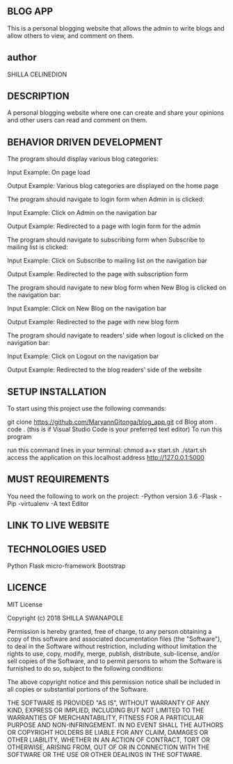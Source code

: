 ## BLOG APP

This is a personal blogging website that allows the admin to write blogs and allow others to view, and comment on them.

## author

SHILLA CELINEDION

## DESCRIPTION

A personal blogging website where one can create and share your opinions and other users can read and comment on them.

## BEHAVIOR DRIVEN DEVELOPMENT

The program should display various blog categories:

Input Example: On page load

Output Example: Various blog categories are displayed on the home page

The program should navigate to login form when Admin in is clicked:

Input Example: Click on Admin on the navigation bar

Output Example: Redirected to a page with login form for the admin

The program should navigate to subscribing form when Subscribe to mailing list is clicked:

Input Example: Click on Subscribe to mailing list on the navigation bar

Output Example: Redirected to the page with subscription form

The program should navigate to new blog form when New Blog is clicked on the navigation bar:

Input Example: Click on New Blog on the navigation bar

Output Example: Redirected to the page with new blog form

The program should navigate to readers' side when logout is clicked on the navigation bar:

Input Example: Click on Logout on the navigation bar

Output Example: Redirected to the blog readers' side of the website

## SETUP INSTALLATION

To start using this project use the following commands:

git clone https://github.com/MaryannGitonga/blog_app.git
cd Blog
atom .
code . (this is if Visual Studio Code is your preferred text editor)
To run this program

run this command lines in your terminal:
chmod a+x start.sh
./start.sh
access the application on this localhost address http://127.0.0.1:5000

## MUST REQUIREMENTS

 You need the following to work on the project: -Python version 3.6 -Flask -Pip -virtualenv -A text Editor

## LINK TO LIVE WEBSITE


## TECHNOLOGIES USED

Python
Flask micro-framework
Bootstrap

## LICENCE

MIT License

Copyright (c) 2018 SHILLA SWANAPOLE

Permission is hereby granted, free of charge, to any person obtaining a copy of this software and associated documentation files (the "Software"), to deal in the Software without restriction, including without limitation the rights to use, copy, modify, merge, publish, distribute, sub-license, and/or sell copies of the Software, and to permit persons to whom the Software is furnished to do so, subject to the following conditions:

The above copyright notice and this permission notice shall be included in all copies or substantial portions of the Software.

THE SOFTWARE IS PROVIDED "AS IS", WITHOUT WARRANTY OF ANY KIND, EXPRESS OR IMPLIED, INCLUDING BUT NOT LIMITED TO THE WARRANTIES OF MERCHANTABILITY, FITNESS FOR A PARTICULAR PURPOSE AND NON-INFRINGEMENT. IN NO EVENT SHALL THE AUTHORS OR COPYRIGHT HOLDERS BE LIABLE FOR ANY CLAIM, DAMAGES OR OTHER LIABILITY, WHETHER IN AN ACTION OF CONTRACT, TORT OR OTHERWISE, ARISING FROM, OUT OF OR IN CONNECTION WITH THE SOFTWARE OR THE USE OR OTHER DEALINGS IN THE SOFTWARE.
